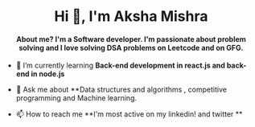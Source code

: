 
<h1 align="center">Hi 👋, I'm Aksha Mishra </h1>
<h4 align="center">About me? I'm a Software developer. I'm passionate about problem solving and I love solving DSA problems on Leetcode and on GFG.</h4>



- 🌱 I’m currently learning **Back-end development in react.js and back-end in node.js**

- 💬 Ask me about **Data structures and algorithms , competitive programming  and Machine learning.

- 📫 How to reach me **I'm most active on my linkedin! and twitter **


<br>




